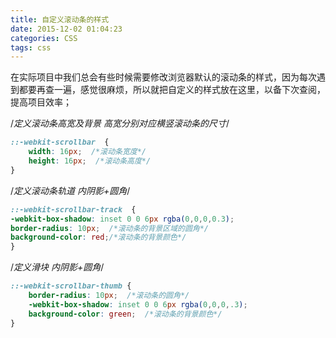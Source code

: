 ```yaml
---
title: 自定义滚动条的样式
date: 2015-12-02 01:04:23
categories: CSS
tags: css
---
```

在实际项目中我们总会有些时候需要修改浏览器默认的滚动条的样式，因为每次遇到都要再查一遍，感觉很麻烦，所以就把自定义的样式放在这里，以备下次查阅，提高项目效率；

/*定义滚动条高宽及背景 高宽分别对应横竖滚动条的尺寸*/  
```css
::-webkit-scrollbar  {  
    width: 16px;  /*滚动条宽度*/
    height: 16px;  /*滚动条高度*/
}  
```

/*定义滚动条轨道 内阴影+圆角*/ 
```css
::-webkit-scrollbar-track  {
-webkit-box-shadow: inset 0 0 6px rgba(0,0,0,0.3);  
border-radius: 10px;  /*滚动条的背景区域的圆角*/
background-color: red;/*滚动条的背景颜色*/  
}  
```

/*定义滑块 内阴影+圆角*/  
```css
::-webkit-scrollbar-thumb {  
    border-radius: 10px;  /*滚动条的圆角*/
    -webkit-box-shadow: inset 0 0 6px rgba(0,0,0,.3);  
    background-color: green;  /*滚动条的背景颜色*/
}
```
